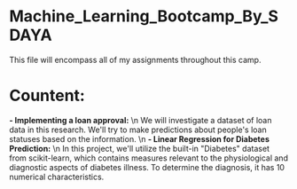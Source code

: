 # Machine_Learning_Bootcamp_By_SDAYA
This file will encompass all of my assignments throughout this camp.

# Countent:
**- Implementing a loan approval:** \n
    We will investigate a dataset of loan data in this research. We'll try to make predictions about people's loan statuses based on the information.
    \n
**- Linear Regression for Diabetes Prediction:** \n
     In this project, we'll utilize the built-in "Diabetes" dataset from scikit-learn, which contains measures relevant to the physiological and diagnostic aspects of diabetes illness. To determine the diagnosis, it has 10 numerical characteristics.
